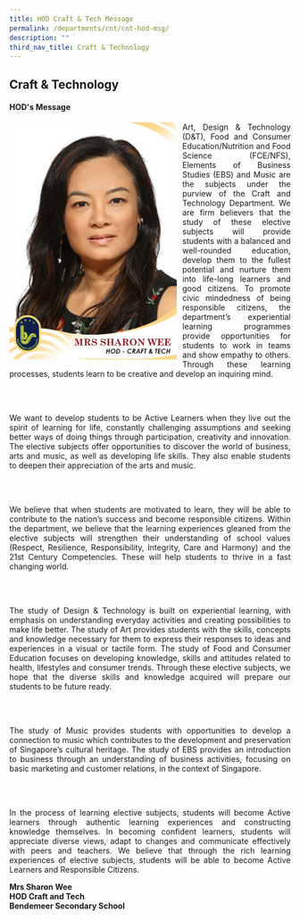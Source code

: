 ```yaml
---
title: HOD Craft & Tech Message
permalink: /departments/cnt/cnt-hod-msg/
description: ""
third_nav_title: Craft & Technology
---
```

## **Craft & Technology**

#### HOD's Message

<p style="float:left; margin: 0 10px 0px 0">  
<img src="/images/Departments/cnt-hod.jpg" alt="Principal" style="width:300px" /></p>  
<p style="text-align:justify">

<p style="text-align:justify">Art, Design & Technology (D&T), Food and Consumer Education/Nutrition and Food Science (FCE/NFS), Elements of Business Studies (EBS) and Music are the subjects under the purview of the Craft and Technology Department. We are firm believers that the study of these elective subjects will provide students with a balanced and well-rounded education, develop them to the fullest potential and nurture them into life-long learners and good citizens. To promote civic mindedness of being responsible citizens, the department’s experiential learning programmes provide opportunities for students to work in teams and show empathy to others. Through these learning processes, students learn to be creative and develop an inquiring mind.</p>

<br>
<br>

<p style="text-align:justify">We want to develop students to be Active Learners when they live out the spirit of learning for life, constantly challenging assumptions and seeking better ways of doing things through participation, creativity and innovation. The elective subjects offer opportunities to discover the world of business, arts and music, as well as developing life skills. They also enable students to deepen their appreciation of the arts and music.</p>

<br>
<br>


<p style="text-align:justify">We believe that when students are motivated to learn, they will be able to contribute to the nation’s success and become responsible citizens. Within the department, we believe that the learning experiences gleaned from the elective subjects will strengthen their understanding of school values (Respect, Resilience, Responsibility, Integrity, Care and Harmony) and the 21st Century Competencies. These will help students to thrive in a fast changing world.</p>

<br>
<br>


<p style="text-align:justify">The study of Design & Technology is built on experiential learning, with emphasis on understanding everyday activities and creating possibilities to make life better. The study of Art provides students with the skills, concepts and knowledge necessary for them to express their responses to ideas and experiences in a visual or tactile form. The study of Food and Consumer Education focuses on developing knowledge, skills and attitudes related to health, lifestyles and consumer trends. Through these elective subjects, we hope that the diverse skills and knowledge acquired will prepare our students to be future ready.</p>

<br>
<br>


<p style="text-align:justify">The study of Music provides students with opportunities to develop a connection to music which contributes to the development and preservation of Singapore’s cultural heritage. The study of EBS provides an introduction to business through an understanding of business activities, focusing on basic marketing and customer relations, in the context of Singapore.</p>

<br>
<br>


<p style="text-align:justify">In the process of learning elective subjects, students will become Active learners through authentic learning experiences and constructing knowledge themselves. In becoming confident learners, students will appreciate diverse views, adapt to changes and communicate effectively with peers and teachers.  We believe that through the rich learning experiences of elective subjects, students will be able to become Active Learners and Responsible Citizens.
</p>

**Mrs Sharon Wee <br>
HOD Craft and Tech <br>
Bendemeer Secondary School**